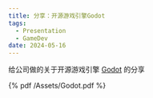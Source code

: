 ```yaml
---
title: 分享：开源游戏引擎Godot
tags:
  - Presentation
  - GameDev
date: 2024-05-16
---
```


给公司做的关于开源游戏引擎 [Godot](https://github.com/godotengine/godot) 的分享

{% pdf /Assets/Godot.pdf %}